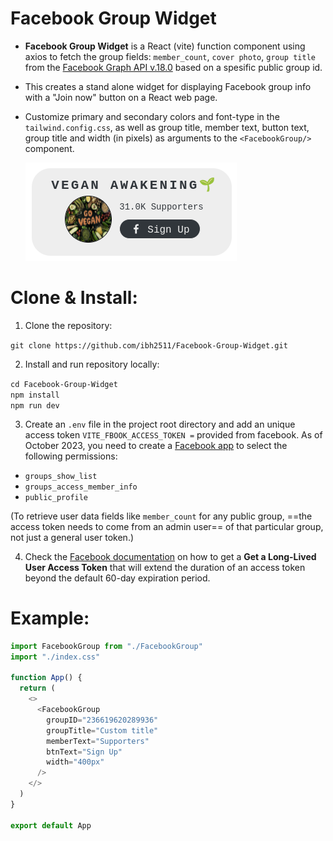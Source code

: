 # Facebook Group Widget

- **Facebook Group Widget** is a React (vite) function component using axios to fetch the group fields: `member_count`, `cover photo`, `group title` from the [Facebook Graph API v.18.0](https://developers.facebook.com/docs/graph-api) based on a spesific public group id.
- This creates a stand alone widget for displaying Facebook group info with a "Join now" button on a React web page.
- Customize primary and secondary colors and font-type in the `tailwind.config.css`, as well as group title, member text, button text, group title and width (in pixels) as arguments to the `<FacebookGroup/>` component.

  ![Facebook Group Widget](/public/Facebook-Group-Widget.png)

# Clone & Install:

1. Clone the repository:

`git clone https://github.com/ibh2511/Facebook-Group-Widget.git`

2. Install and run repository locally:

`cd Facebook-Group-Widget`
<br>
`npm install`
<br>
`npm run dev`

3. Create an `.env` file in the project root directory and add an unique access token `VITE_FBOOK_ACCESS_TOKEN =` provided from facebook. As of October 2023, you need to create a [Facebook app](https://developers.facebook.com/apps/) to select the following permissions:

- `groups_show_list`
- `groups_access_member_info`
- `public_profile`

(To retrieve user data fields like `member_count` for any public group, ==the access token needs to come from an admin user== of that particular group, not just a general user token.)

4. Check the [Facebook documentation](https://developers.facebook.com/docs/facebook-login/guides/access-tokens/get-long-lived/) on how to get a **Get a Long-Lived User Access Token** that will extend the duration of an access token beyond the default 60-day expiration period.

# Example:

```javascript
import FacebookGroup from "./FacebookGroup"
import "./index.css"

function App() {
  return (
    <>
      <FacebookGroup
        groupID="236619620289936"
        groupTitle="Custom title"
        memberText="Supporters"
        btnText="Sign Up"
        width="400px"
      />
    </>
  )
}

export default App
```
